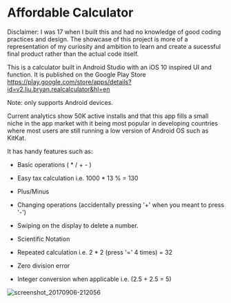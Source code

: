 # Affordable Calculator

Disclaimer: I was 17 when I built this and had no knowledge of good coding practices and design. The showcase of this project is more of a representation of my curiosity and ambition to learn and create a sucessful final product rather than the actual code itself. 

This is a calculator built in Android Studio with an iOS 10 inspired UI and function.
It is published on the Google Play Store https://play.google.com/store/apps/details?id=v2.liu.bryan.realcalculator&hl=en 

Note: only supports Android devices. 

Current analytics show 50K active installs and that this app fills a small niche in the app market with it being most popular in developing countries where most users are still running a low version of Android OS such as KitKat. 

It has handy features such as:

- Basic operations ( * / + - ) 

- Easy tax calculation i.e. 1000 * 13 % = 130 

- Plus/Minus 

- Changing operations (accidentally pressing '+' when you meant to press '-')  

- Swiping on the display to delete a number. 

- Scientific Notation 

- Repeated calculation i.e. 2 * 2 (press '=' 4 times) = 32

- Zero division error 

- Integer conversion when applicable i.e. (2.5 + 2.5 = 5) 

![screenshot_20170906-212056](https://user-images.githubusercontent.com/32988302/34926977-0905c6d0-f981-11e7-8114-d54e220a6682.png)
